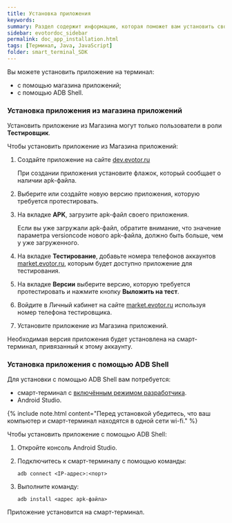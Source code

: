 ```yaml
---
title: Установка приложения
keywords:
summary: Раздел содержит информацию, которая поможет вам установить своё приложение на смарт-терминал как с помощью Магазина приложений так и с помощью ADB Shell.
sidebar: evotordoc_sidebar
permalink: doc_app_installation.html
tags: [Терминал, Java, JavaScript]
folder: smart_terminal_SDK
---
```


Вы можете установить приложение на терминал:

* с помощью магазина приложений;
* с помощью ADB Shell.

### Установка приложения из магазина приложений

Установить приложение из Магазина могут только пользователи в роли **Тестировщик**.

Чтобы установить приложение из Магазина приложений:

1. Создайте приложение на сайте [dev.evotor.ru](https://dev.evotor.ru)

   При создании приложения установите флажок, который сообщает о наличии apk-файла.

2. Выберите или создайте новую версию приложения, которую требуется протестировать.

3. На вкладке **APK**, загрузите apk-файл своего приложения.

   Если вы уже загружали apk-файл, обратите внимание, что значение параметра versioncode нового apk-файла, должно быть больше, чем у уже загруженного.

4. На вкладке **Тестирование**, добавьте номера телефонов аккаунтов [market.evotor.ru](https://market.evotor.ru), которым будет доступно приложение для тестирования.

5. На вкладке **Версии** выберите версию, которую требуется протестировать и нажмите кнопку **Выложить на тест**.

6. Войдите в Личный кабинет на сайте [market.evotor.ru](https://market.evotor.ru) используя номер телефона тестировщика.

7. Установите приложение из Магазина приложений.

Необходимая версия приложения будет установлена на смарт-терминал, привязанный к этому аккаунту.


### Установка приложения с помощью ADB Shell

Для установки с помощью ADB Shell вам потребуется:

* смарт-терминал с [включённым режимом разработчика](./doc_developer_mode.html).
* Android Studio.

{% include note.html content="Перед установкой убедитесь, что ваш компьютер и смарт-терминал находятся в одной сети wi-fi." %}

Чтобы установить приложение с помощью ADB Shell:

1. Откройте консоль Android Studio.

2. Подключитесь к смарт-терминалу с помощью команды:

   `adb connect <IP-адрес>:<порт>`

3. Выполните команду:

   `adb install <адрес apk-файла>`

Приложение установится на смарт-терминал.
